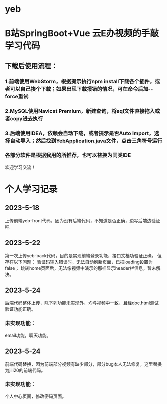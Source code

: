 # yeb
# B站SpringBoot+Vue 云E办视频的手敲学习代码

## 下载后使用流程：
### 1.前端使用WebStorm，根据提示执行npm install下载各个插件，或者可以自己挨个下载；如果出现下载报错的情况，可在命令后加--force重试
### 2.MySQL使用Navicat Premium，新建查询，将sql文件直接拖入或者copy进去执行
### 3.后端使用IDEA，依赖会自动下载，或者提示是否Auto Import，选择自动导入；然后找到YebApplication.java文件，点击三角符号运行
### 各部分软件是根据我用的所推荐，也可以替换为同类IDE
欢迎学习交流！





# 个人学习记录
## 2023-5-18 
上传前端yeb-front代码，因为没有后端代码，不知道是否正确，边写后端边验证吧

## 2023-5-22 
第一次上传yeb-back代码，目的是实现前端登录功能，接口文档功验证正确。
但存在以下问题：
    验证码输入错误时，无法自动刷新页面，已把loading设置为false；
    跳转home页面后，无法像视频中演示的那样显示header栏信息，暂未解决。

## 2023-5-24
后端代码整体上传，除下列功能未实现外，均与视频中一致，且经doc.html测试验证功能正确。
### 未实现功能：
email功能，聊天功能。

## 2023-5-24
前端代码替换，因为前端部分视频有缺少部分，部分bug本人无法修复，这里替换为jili20的前端代码。
### 未实现功能：
个人中心页面，修改密码页面。
